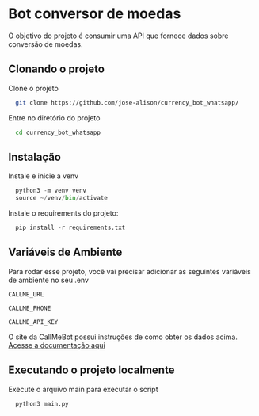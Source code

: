 
# Bot conversor de moedas

O objetivo do projeto é consumir uma API que fornece dados sobre conversão de moedas.



## Clonando o projeto

Clone o projeto

```bash
  git clone https://github.com/jose-alison/currency_bot_whatsapp/
```

Entre no diretório do projeto

```bash
  cd currency_bot_whatsapp
```


## Instalação

Instale e inicie a venv

```python
  python3 -m venv venv
  source ~/venv/bin/activate
```

Instale o requirements do projeto:

```python
  pip install -r requirements.txt
```
    
## Variáveis de Ambiente

Para rodar esse projeto, você vai precisar adicionar as seguintes variáveis de ambiente no seu .env

`CALLME_URL`

`CALLME_PHONE`

`CALLME_API_KEY`

O site da CallMeBot possui instruções de como obter os dados acima. [Acesse a documentação aqui](https://www.callmebot.com/es/blog/api-gratis-mensajes-whatsapp/)


## Executando o projeto localmente

Execute o arquivo main para executar o script

```python 
  python3 main.py
```